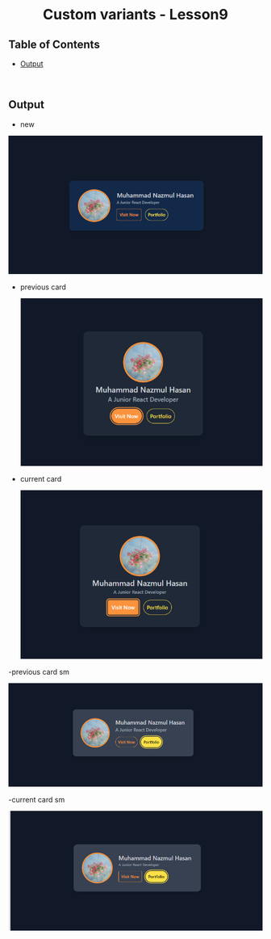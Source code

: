 <br />
 <p align="center">
    <h1 align="center">Custom variants - Lesson9</h1>
</p>

<!-- TABLE OF CONTENTS -->

## Table of Contents

- [Output](#output)

<br>

## Output

- new

![custom variants](./images/lesson9.png)

- previous card

  ![responsive card design](./images/Composing%20Utilities%20with%20%40apply%20Directive.png)

- current card

  ![responsive card design](./images/%40layer%20Directive.png)

-previous card sm

![responsive card design for sm:max-w-md](./images/Composing%20Utilities%20with%20%40apply%20Directive2.png)

-current card sm

![responsive card design for sm:max-w-md](./images/%40layer%20Directive2.png)

<br>
